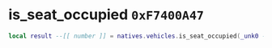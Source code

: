 # is_seat_occupied `0xF7400A47`

```lua
local result --[[ number ]] = natives.vehicles.is_seat_occupied(_unk0 --[[ number ]], _unk1 --[[ number ]])
```